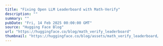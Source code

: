 ```yaml
---
title: "Fixing Open LLM Leaderboard with Math-Verify"
description: ""
summary: ""
pubDate: "Fri, 14 Feb 2025 00:00:00 GMT"
source: "Hugging Face Blog"
url: "https://huggingface.co/blog/math_verify_leaderboard"
thumbnail: "https://huggingface.co/blog/assets/math_verify_leaderboard/thumbnail.png"
---
```


